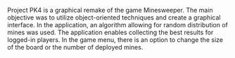 
Project PK4 is a graphical remake of the game Minesweeper. The main objective was to utilize object-oriented techniques and create a graphical interface. In the application, an algorithm allowing for random distribution of mines was used. The application enables collecting the best results for logged-in players. In the game menu, there is an option to change the size of the board or the number of deployed mines.
